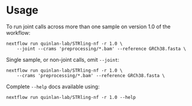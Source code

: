 # Usage

To run joint calls across more than one sample on version 1.0 of the workflow:

```
nextflow run quinlan-lab/STRling-nf -r 1.0 \
    --joint --crams 'preprocessing/*.bam' --reference GRCh38.fasta \
```

Single sample, or non-joint calls, omit `--joint`:

```
nextflow run quinlan-lab/STRling-nf -r 1.0 \
    --crams 'preprocessing/*.bam' --reference GRCh38.fasta \
```

Complete `--help` docs available using:

```
nextflow run quinlan-lab/STRling-nf -r 1.0 --help
```
